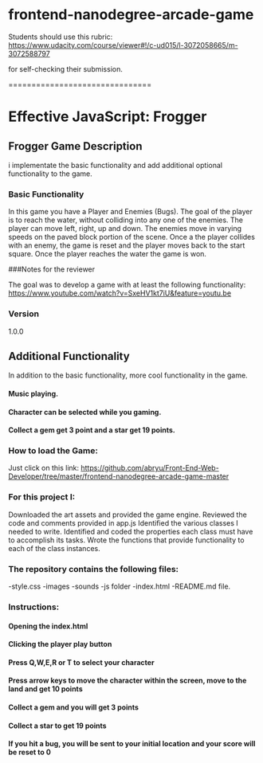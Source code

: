 frontend-nanodegree-arcade-game
===============================

Students should use this rubric: https://www.udacity.com/course/viewer#!/c-ud015/l-3072058665/m-3072588797

for self-checking their submission.

===============================

# Effective JavaScript: Frogger

## Frogger Game Description
i implementate the basic functionality and add additional optional functionality to the game.

### Basic Functionality
In this game you have a Player and Enemies (Bugs). The goal of the player is to reach the water, without colliding into any one of the enemies. The player can move left, right, up and down. The enemies move in varying speeds on the paved block portion of the scene. Once a the player collides with an enemy, the game is reset and the player moves back to the start square. Once the player reaches the water the game is won.

###Notes for the reviewer

The goal was to develop a game with at least the following functionality: https://www.youtube.com/watch?v=SxeHV1kt7iU&feature=youtu.be

### Version
1.0.0

## Additional Functionality
In addition to the basic functionality,  more cool functionality in the game. 
#### Music playing.
#### Character can be selected while you gaming.
#### Collect a gem get 3 point and a star get 19 points.

### How to load the Game: 
Just click on this link: https://github.com/abryu/Front-End-Web-Developer/tree/master/frontend-nanodegree-arcade-game-master

### For this project I:

Downloaded the art assets and provided the game engine.
Reviewed the code and comments provided in app.js
Identified the various classes I needed to write.
Identified and coded the properties each class must have to accomplish its tasks.
Wrote the functions that provide functionality to each of the class instances.

### The repository contains the following files:
-style.css
-images
-sounds
-js folder
-index.html
-README.md file.

### Instructions:
#### Opening the index.html
#### Clicking the player play button
#### Press Q,W,E,R or T to select your character
#### Press arrow keys to move the character within the screen, move to the land and get 10 points
#### Collect a gem and you will get 3 points
#### Collect a star to get 19 points
#### If you hit a bug, you will be sent to your initial location and your score will be reset to 0